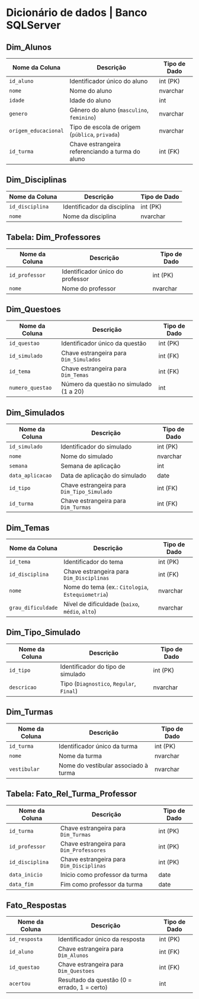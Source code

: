 # Dicionário de dados | Banco SQLServer

## Dim_Alunos
| Nome da Coluna        | Descrição                                                       | Tipo de Dado |
|-----------------------|-----------------------------------------------------------------|--------------|
| `id_aluno`            | Identificador único do aluno                                    | int (PK)     |
| `nome`                | Nome do aluno                                                   | nvarchar     |
| `idade`               | Idade do aluno                                                  | int          |
| `genero`              | Gênero do aluno (`masculino`, `feminino`)                       | nvarchar     |
| `origem_educacional`  | Tipo de escola de origem (`pública`, `privada`)                 | nvarchar     |
| `id_turma`            | Chave estrangeira referenciando a turma do aluno                | int (FK)     |


## Dim_Disciplinas
| Nome da Coluna   | Descrição                      | Tipo de Dado |
|------------------|--------------------------------|--------------|
| `id_disciplina`  | Identificador da disciplina    | int (PK)     |
| `nome`           | Nome da disciplina             | nvarchar     |


## Tabela: Dim_Professores
| Nome da Coluna   | Descrição                                 | Tipo de Dado |
|------------------|-------------------------------------------|--------------|
| `id_professor`   | Identificador único do professor          | int (PK)     |
| `nome`           | Nome do professor                         | nvarchar     |


## Dim_Questoes
| Nome da Coluna      | Descrição                                                   | Tipo de Dado |
|---------------------|-------------------------------------------------------------|--------------|
| `id_questao`        | Identificador único da questão                              | int (PK)     |
| `id_simulado`       | Chave estrangeira para `Dim_Simulados`                      | int (FK)     |
| `id_tema`           | Chave estrangeira para `Dim_Temas`                          | int (FK)     |
| `numero_questao`    | Número da questão no simulado (1 a 20)                      | int          |


## Dim_Simulados
| Nome da Coluna   | Descrição                                             | Tipo de Dado |
|------------------|-------------------------------------------------------|--------------|
| `id_simulado`    | Identificador do simulado                             | int (PK)     |
| `nome`           | Nome do simulado                                      | nvarchar     |
| `semana`         | Semana de aplicação                                   | int          |
| `data_aplicacao` | Data de aplicação do simulado                         | date         |
| `id_tipo`        | Chave estrangeira para `Dim_Tipo_Simulado`            | int (FK)     |
| `id_turma`       | Chave estrangeira para `Dim_Turmas`                   | int (FK)     |


## Dim_Temas
| Nome da Coluna      | Descrição                                                     | Tipo de Dado |
|---------------------|---------------------------------------------------------------|--------------|
| `id_tema`           | Identificador do tema                                         | int (PK)     |
| `id_disciplina`     | Chave estrangeira para `Dim_Disciplinas`                      | int (FK)     |
| `nome`              | Nome do tema (ex.: `Citologia`, `Estequiometria`)             | nvarchar     |
| `grau_dificuldade`  | Nível de dificuldade (`baixo`, `médio`, `alto`)               | nvarchar     |


## Dim_Tipo_Simulado
| Nome da Coluna   | Descrição                                     | Tipo de Dado |
|------------------|-----------------------------------------------|--------------|
| `id_tipo`        | Identificador do tipo de simulado             | int (PK)     |
| `descricao`      | Tipo (`Diagnostico`, `Regular`, `Final`)      | nvarchar     |


## Dim_Turmas
| Nome da Coluna   | Descrição                                      | Tipo de Dado |
|------------------|------------------------------------------------|--------------|
| `id_turma`       | Identificador único da turma                   | int (PK)     |
| `nome`           | Nome da turma                                  | nvarchar     |
| `vestibular`     | Nome do vestibular associado à turma           | nvarchar     |


## Tabela: Fato_Rel_Turma_Professor
| Nome da Coluna   | Descrição                                                        | Tipo de Dado |
|------------------|------------------------------------------------------------------|--------------|
| `id_turma`       | Chave estrangeira para `Dim_Turmas`                              | int (PK)     |
| `id_professor`   | Chave estrangeira para `Dim_Professores`                         | int (PK)     |
| `id_disciplina`  | Chave estrangeira para `Dim_Disciplinas`                         | int (PK)     |
| `data_inicio`    | Inicio como professor da turma                                   | date         |
| `data_fim`       | Fim como professor da turma                                      | date         |


## Fato_Respostas
| Nome da Coluna   | Descrição                                                     | Tipo de Dado |
|------------------|---------------------------------------------------------------|--------------|
| `id_resposta`    | Identificador único da resposta                               | int (PK)     |
| `id_aluno`       | Chave estrangeira para `Dim_Alunos`                           | int (FK)     |
| `id_questao`     | Chave estrangeira para `Dim_Questoes`                         | int (FK)     |
| `acertou`        | Resultado da questão (0 = errado, 1 = certo)                  | int          |